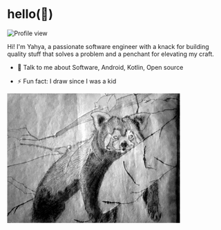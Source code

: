 # hello(👋)

![Profile view](https://komarev.com/ghpvc/?username=whyrising)

Hi! I'm Yahya, a passionate software engineer with a knack for building quality stuff that solves a problem and a penchant for elevating my craft.

- 💬 Talk to me about Software, Android, Kotlin, Open source

- ⚡ Fun fact: I draw since I was a kid

<img src="./art/drawing.png" width=400>
